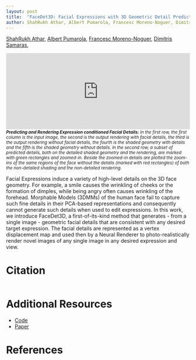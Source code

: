 ```yaml
---
layout: post
title:  "FaceDet3D: Facial Expressions with 3D Geometric Detail Prediction"
author: ShahRukh Athar, Albert Pumarola, Francesc Moreno-Noguer, Dimitris Samaras
---
```

<p>
<a href="http://shahrukhathar.github.io/about/" target="_blank">ShahRukh Athar</a>,
<a href="https://www.albertpumarola.com/#page" target="_blank">Albert Pumarola</a>, 
<a href="http://www.iri.upc.edu/people/fmoreno/" target="_blank">Francesc Moreno-Noguer</a>,
<a href="https://www3.cs.stonybrook.edu/~samaras/" target="_blank">Dimitris Samaras</a>,
</p>

<div class="embed-container" style="position:relative;padding-bottom:41.56%;">
  <iframe
      src="https://drive.google.com/file/d/1nkQblkuEqC-CZO2xaI4DT9HqbGqckH2o/preview"
      frameborder="0"
      style="width:100%;height:100%;position:absolute;left:0px;top:0px;"
      width="100%" height="100%" 
      allowfullscreen allow="autoplay">
  </iframe>
</div>
<sub font-size="small"><i><b>Predicting and Rendering Expression conditioned Facial Details:</b>  In the first row, the first column is the input image, the second is the output rendering with facial details, the third is the output rendering without facial details,  the fourth is the shaded geometry with details and the fifth is the shaded geometry without details. In the second row, a subset of predicted details, both on the detailed shaded geometry and the rendering, are marked with green rectangles and zoomed-in. Beside the zoomed-in details are plotted the zoom-ins of the same regions of the face without the details (marked with red rectangles) of both the non-detailed shading and the non-detailed rendering.</i></sub>



Facial Expressions induce a variety of high-level details on the 3D face geometry. For example, a smile causes the wrinkling of cheeks or the formation of dimples, while being angry often causes wrinkling of the forehead. Morphable Models (3DMMs) of the human face fail to capture such fine details in their PCA-based representations  and consequently cannot generate such details when  used to edit expressions. In this work, we introduce FaceDet3D, a first-of-its-kind method that generates - from a single image - geometric facial details that are consistent with any desired target expression.  The facial details are represented as a vertex displacement map and used then by a Neural Renderer to photo-realistically render novel images of any single image in any desired expression and view. 

# Citation
```

```

# Additional Resources

- [Code](https://github.com/srxdev0619/FaceDet3D)
- [Paper](wwww.google.com)


# References
